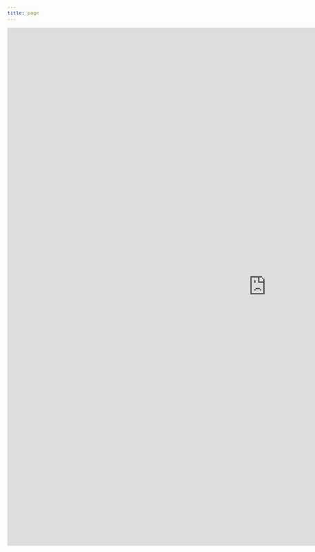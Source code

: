 ```yaml
---
title: page
---
```


<style>
@import url(http://fonts.googleapis.com/css?family=Yanone+Kaffeesatz:400,700);

body {
  font-family: Yanone Kaffeesatz;
  font-size: 13px;
  margin: 30px auto;
  width: 1280px;
  position: relative;
}
</style>

<body>
  <div>
    <iframe width="1200" height="1200" frameborder="0" scrolling="no" src="https://plot.ly/~hpsilva/34.embed"></iframe>
  </div>
</body>
